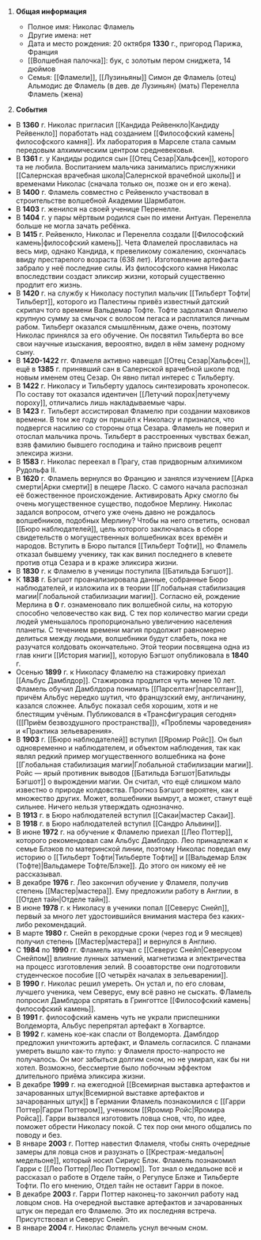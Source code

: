 1. **Общая информация**
   - Полное имя: Николас Фламель
   - Другие имена: нет
   - Дата и место рождения: 20 октября **1330** г., пригород Парижа, Франция
   - [[Волшебная палочка]]: бук, с золотым пером сниджета, 14 дюймов
   - Семья: [[Фламели]], [[Лузиньяны]]
    Симон де Фламель (отец)
    Альмодис де Фламель (в дев. де Лузиньян) (мать)
    Перенелла Фламель (жена)

2. **События**
 - В **1360** г. Николас пригласил [[Кандида Рейвенкло|Кандиду Рейвенкло]] поработать над созданием [[Философский камень|философского камня]]. Их лаборатория в Марселе стала самым передовым алхимическим центром средневековья.
 - В **1361** г. у Кандиды родился сын [[Отец Сезар|Хальфсен]], которого та не любила. Воспитанием мальчика занимались прислужники [[Салернская врачебная школа|Салернской врачебной школы]] и временами Николас (сначала только он, позже он и его жена).
 - В **1400** г. Фламель совместно с Рейвенкло участвовал в строительстве волшебной Академии Шармбатон.
 - В **1403** г. женился на своей ученице Перенелле.
 - В **1404** г. у пары мёртвым родился сын по имени Антуан. Перенелла больше не могла зачать ребёнка.
 - В **1415** г. Рейвенкло, Николас и Перенелла создали [[Философский камень|философский камень]]. Чета Фламелей прославилась на весь мир, однако Кандида, к превеликому сожалению, скончалась ввиду престарелого возраста (638 лет). Изготовление артефакта забрало у неё последние силы. Из философского камня Николас впоследствии создаст эликсир жизни, который существенно продлит его жизнь.
 - В **1420** г. на службу к Николасу поступил мальчик [[Тильберт Тофти|Тильберт]], которого из Палестины привёз известный датский скрипач того времени Вальдемар Тофте. Тофте задолжал Фламелю крупную сумму за смычок с волосом пегаса и расплатился личным рабом. Тильберт оказался смышлённым, даже очень, поэтому Николас принялся за его обучение. Он посвятил Тильберта во все свои научные изыскания, верооятно, видел в нём замену родному сыну.
 - В **1420-1422** гг. Фламеля активно навещал [[Отец Сезар|Хальфсен]], ещё в **1385** г. принявший сан в Салернской врачебной школе под новым именем отец Сезар. Он явно питал интерес с Тильберту.
 - В **1422** г. Николасу и Тильберту удалось синтезировать хронопесок. По составу тот оказался идентичен [[Летучий порох|летучему пороху]], отличались лишь накладываемые чары.
 - В **1423** г. Тильберт ассистировал Фламелю при создании маховиков времени. В том же году он пришёл к Николасу и признался, что подвергся насилию со стороны отца Сезара. Фламель не поверил и отослал мальчика прочь. Тильберт в расстроенных чувствах бежал, взяв фамилию бывшего господина и тайно присвоив рецепт элексира жизни.
 - В **1583** г. Николас переехал в Прагу, став придворным алхимиком Рудольфа II.
 - В **1620** г. Фламель вернулся во Францию и занялся изучением [[Арка смерти|Арки смерти]] в пещере Ласко. С самого начала распознал её божественное происхождение. Активировать Арку смогло бы очень могущественное существо, подобное Мерлину. Николас задался вопросом, отчего уже очень давно не рождалось волшебников, подобных Мерлину? Чтобы на него ответить, основал [[Бюро наблюдателей]], цель которого заключалась в сборе свидетельств о могущественных волшебниках всех времён и народов. Вступить в Бюро пытался [[Тильберт Тофти]], но Фламель отказал бывшему ученику, так как винил последнего в клевете против отца Сезара и в краже эликсира жизни.
 - В **1830** г. к Фламелю в ученицы поступила [[Батильда Бэгшот]].
 - К **1838** г. Бэгшот проанализировала данные, собранные Бюро наблюдателей, и изложила их в теории [[Глобальная стабилизация магии|Глобальной стабилизации магии]]. Согласно ей, рождение Мерлина в **0** г. ознаменовало пик волшебной силы, на которую способно человечество как вид. С тех пор количество магии среди людей уменьшалось пропорционально увеличению населения планеты. С течением времени магия продолжит равномерно делиться между людьми, волшебники будут слабеть, пока не разучатся колдовать окончательно. Этой теории посвящена одна из глав книги [[История магии]], которую Бэгшот опубликовала в **1840** г.
 - Осенью **1899** г. к Николасу Фламелю на стажировку приехал [[Альбус Дамблдор]]. Стажировка продлится чуть менее 10 лет. Фламель обучил Дамблдора понимать [[Парселтанг|парселтанг]], причём Альбус нередко шутил, что французский ему, англичанину, казался сложнее. Альбус показал себя хорошим, хотя и не блестящим учёным. Публиковался в «Трансфигурация сегодня» ([[Приём безвоздушного пространства]]), «Проблемы чароведения» и «Практика зельеварения».
 - В **1903** г. [[Бюро наблюдателей]] вступил [[Яромир Ройс]]. Он был одновременно и наблюдателем, и объектом наблюдения, так как являл редкий пример могущественного волшебника на фоне [[Глобальная стабилизация магии|Глобальной стабилизации магии]]. Ройс — ярый противник выводов [[Батильда Бэгшот|Батильды Бэгшот]] о вырождении магии. Он считал, что ещё слишком мало известно о природе колдовства. Прогноз Бэгшот вероятен, как и множество других. Может, волшебники вымрут, а может, станут ещё сильнее. Ничего нельзя утверждать однозначно.
 - В **1913** г. в Бюро наблюдателей вступил [[Сакаи|мастер Сакаи]].
 - В **1918** г. в Бюро наблюдателей вступил [[Сандро Альвини]].
 - В июне **1972** г. на обучение к Фламелю приехал [[Лео Поттер]], которого рекомендовал сам Альбус Дамблдор. Лео принадлежал к семье Блэков по материнской линии, поэтому Николас поведал ему историю о [[Тильберт Тофти|Тильберте Тофти]] и [[Вальдемар Блэк (Тофте)|Вальдамере Тофте/Блэке]]. До этого он никому её не рассказывал.
 - В декабре **1976** г. Лео закончил обучение у Фламеля, получив степень [[Мастер|мастера]]. Ему предложили работу в Англии, в [[Отдел тайн|Отделе тайн]].
 - В июне **1978** г. к Николасу в ученики попал [[Северус Снейп]], первый за много лет удостоившийся внимания мастера без каких-либо рекомендаций.
 - В марте **1980** г. Снейп в рекордные сроки (через год и 9 месяцев) получил степень [[Мастер|мастера]] и вернулся в Англию.
 - С **1984** по **1990** гг. Фламель изучал с [[Северус Снейп|Северусом Снейпом]] влияние лунных затмений, магнетизма и электричества на процесс изготовления зелий. В сооавторстве они подготовили студенческое пособие [[О четырёх началах в зельеварении]].
 - В **1990** г. Николас решил умереть. Он устал и, по его словам, лучшего ученика, чем Северус, ему всё равно не сыскать. ФЛамель попросил Дамблдора спрятать в Гринготтсе [[Философский камень|философский камень]].
 - В **1991** г. философский камень чуть не украли приспешники Волдеморта, Альбус перепрятал артефакт в Хогвартсе.
 - В **1992** г. камень кое-как спасли от Волдеморта. Дамблдор предложил уничтожить артефакт, и Фламель согласился. С планами умереть вышло как-то глупо: у Фламеля просто-напросто не получалось. Он мог забыться долгим сном, но не умирал, как бы ни хотел. Возможно, бессмертие было побочным эффектом длительного приёма эликсира жизни.
 - В декабре **1999** г. на ежегодной [[Всемирная выставка артефактов и зачарованных штук|Всемирной выставке артефактов и зачарованных штук]] в Германии Фламель познакомился с [[Гарри Поттер|Гарри Поттером]], учеником [[Яромир Ройс|Яромира Ройса]]. Гарри вызвался изготовить ловца снов, что, по идее, поможет обрести Николасу покой. С тех пор они много общались по поводу и без.
 - В январе **2003** г. Поттер навестил  Фламеля, чтобы снять очередные замеры для ловца снов и разузнать о [[Крестраж-медальон|медельоне]], который носил Сириус Блэк. Фламель познакомил Гарри с [[Лео Поттер|Лео Поттером]]. Тот знал о медальоне всё и рассказал о работе в Отделе тайн, о Регулусе Блэке и Тильберте Тофти. По его мнению, Отдел тайн не оставит Гарри в покое. 
 - В декабре **2003** г. Гарри Поттер наконец-то закончил работу над ловцом снов. На очередной выставке артефактов и зачарованных штук он передал его Фламелю. Это их последняя встреча. Присутствовал и Северус Снейп.
 - В январе **2004** г. Николас Фламель уснул вечным сном.



